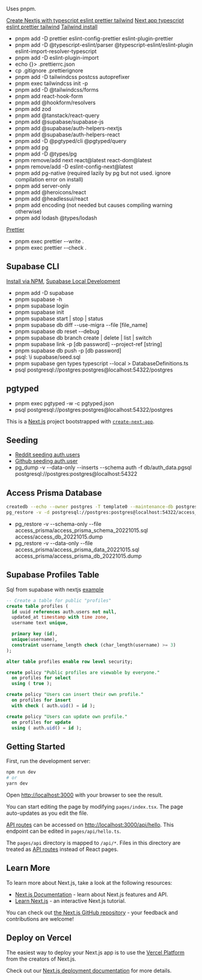Uses pnpm.

[Create Nextjs with typescript eslint prettier tailwind](https://www.sandromaglione.com/techblog/create-nextjs-project-with-typescript-eslint-prettier-tailwindcss)
[Next app typescript eslint prettier tailwind](https://www.felixmokross.dev/blog/next-app-typescript-eslint-prettier-tailwind)
[Tailwind install](https://tailwindcss.com/docs/guides/nextjs)

- pnpm add -D prettier eslint-config-prettier eslint-plugin-prettier
- pnpm add -D @typescript-eslint/parser @typescript-eslint/eslint-plugin eslint-import-resolver-typescript
- pnpm add -D eslint-plugin-import
- echo {}> .prettierrc.json
- cp .gitignore .prettierignore
- pnpm add -D tailwindcss postcss autoprefixer
- pnpm exec tailwindcss init -p
- pnpm add -D @tailwindcss/forms
- pnpm add react-hook-form
- pnpm add @hookform/resolvers
- pnpm add zod
- pnpm add @tanstack/react-query
- pnpm add @supabase/supabase-js
- pnpm add @supabase/auth-helpers-nextjs
- pnpm add @supabase/auth-helpers-react
- pnpm add -D @pgtyped/cli @pgtyped/query
- pnpm add pg
- pnpm add -D @types/pg
- pnpm remove/add next react@latest react-dom@latest
- pnpm remove/add -D eslint-config-next@latest
- pnpm add pg-native (required lazily by pg but not used. ignore compilation error on install)
- pnpm add server-only
- pnpm add @heroicons/react
- pnpm add @headlessui/react
- pnpm add encoding (not needed but causes compiling warning otherwise)
- pnpm add lodash @types/lodash

[Prettier](https://prettier.io/docs/en/install.html)

- pnpm exec prettier --write .
- pnpm exec prettier --check .

## Supabase CLI

[Install via NPM](https://github.com/supabase/cli),
[Supabase Local Development](https://supabase.com/docs/guides/cli/local-development)

- pnpm add -D supabase
- pnpm supabase -h
- pnpm supabase login
- pnpm supabase init
- pnpm supabase start | stop | status
- pnpm supabase db diff --use-migra --file [file_name]
- pnpm supabase db reset --debug
- pnpm supabase db branch create | delete | list | switch
- pnpm supabase link -p [db password] --project-ref [string]
- pnpm supabase db push -p [db password]
- psql: \i supabase/seed.sql
- pnpm supabase gen types typescript --local > DatabaseDefinitions.ts
- psql postgresql://postgres:postgres@localhost:54322/postgres

## pgtyped

- pnpm exec pgtyped -w -c pgtyped.json
- psql postgresql://postgres:postgres@localhost:54322/postgres

This is a [Next.js](https://nextjs.org/) project bootstrapped with [`create-next-app`](https://github.com/vercel/next.js/tree/canary/packages/create-next-app).

## Seeding

- [Reddit seeding auth.users](https://www.reddit.com/r/Supabase/comments/uy8lku/comment/iak69o2/)
- [Github seeding auth.user](https://github.com/supabase/supabase/discussions/5043)
- pg_dump -v --data-only --inserts --schema auth -f db/auth_data.pgsql postgresql://postgres:postgres@localhost:54322

## Access Prisma Database

```bash
createdb --echo --owner postgres -T template0 --maintenance-db postgresql://postgres:postgres@localhost:54322/postgres access_prisma
pg_restore -v -d postgresql://postgres:postgres@localhost:54322/access_prisma access_prisma/access_prisma_db_20221015.dump
```

- pg_restore -v --schema-only --file access_prisma/access_prisma_schema_20221015.sql access/access_db_20221015.dump
- pg_restore -v --data-only --file access_prisma/access_prisma_data_20221015.sql access_prisma/access_prisma_db_20221015.dump

## Supabase Profiles Table

Sql from supabase with nextjs [example](https://supabase.com/docs/guides/with-nextjs)

```sql
-- Create a table for public "profiles"
create table profiles (
  id uuid references auth.users not null,
  updated_at timestamp with time zone,
  username text unique,

  primary key (id),
  unique(username),
  constraint username_length check (char_length(username) >= 3)
);

alter table profiles enable row level security;

create policy "Public profiles are viewable by everyone."
  on profiles for select
  using ( true );

create policy "Users can insert their own profile."
  on profiles for insert
  with check ( auth.uid() = id );

create policy "Users can update own profile."
  on profiles for update
  using ( auth.uid() = id );

```

## Getting Started

First, run the development server:

```bash
npm run dev
# or
yarn dev
```

Open [http://localhost:3000](http://localhost:3000) with your browser to see the result.

You can start editing the page by modifying `pages/index.tsx`. The page auto-updates as you edit the file.

[API routes](https://nextjs.org/docs/api-routes/introduction) can be accessed on [http://localhost:3000/api/hello](http://localhost:3000/api/hello). This endpoint can be edited in `pages/api/hello.ts`.

The `pages/api` directory is mapped to `/api/*`. Files in this directory are treated as [API routes](https://nextjs.org/docs/api-routes/introduction) instead of React pages.

## Learn More

To learn more about Next.js, take a look at the following resources:

- [Next.js Documentation](https://nextjs.org/docs) - learn about Next.js features and API.
- [Learn Next.js](https://nextjs.org/learn) - an interactive Next.js tutorial.

You can check out [the Next.js GitHub repository](https://github.com/vercel/next.js/) - your feedback and contributions are welcome!

## Deploy on Vercel

The easiest way to deploy your Next.js app is to use the [Vercel Platform](https://vercel.com/new?utm_medium=default-template&filter=next.js&utm_source=create-next-app&utm_campaign=create-next-app-readme) from the creators of Next.js.

Check out our [Next.js deployment documentation](https://nextjs.org/docs/deployment) for more details.
